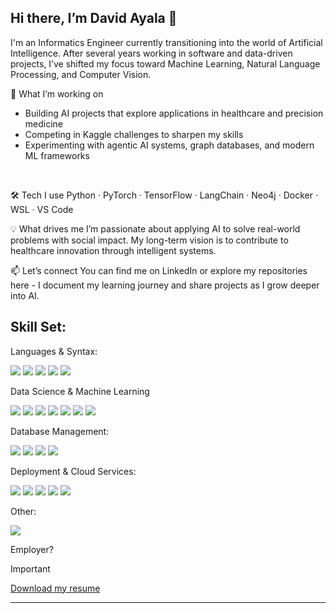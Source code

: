 ## Hi there, I’m David Ayala 👋 

I'm an Informatics Engineer currently transitioning into the world of Artificial Intelligence. After several years working in software and data-driven projects, I’ve shifted my focus toward Machine Learning, Natural Language Processing, and Computer Vision.

🌱 What I’m working on
- Building AI projects that explore applications in healthcare and precision medicine
- Competing in Kaggle challenges to sharpen my skills
- Experimenting with agentic AI systems, graph databases, and modern ML frameworks

<br/>

🛠️ Tech I use
Python · PyTorch · TensorFlow · LangChain · Neo4j · Docker · WSL · VS Code

💡 What drives me
I’m passionate about applying AI to solve real-world problems with social impact. My long-term vision is to contribute to healthcare innovation through intelligent systems.

📫 Let’s connect
You can find me on LinkedIn or explore my repositories here - I document my learning journey and share projects as I grow deeper into AI.


Skill Set:
------
Languages & Syntax:
<div dir="auto">
<img src="https://img.shields.io/badge/-Python-05122A?style=flat&logo=python" />
<img src="https://img.shields.io/badge/-Java-05122A?style=flat&logo=java" />
<img src="https://img.shields.io/badge/C%23-05122A?style=flat&logo=csharp" />
<img src="https://img.shields.io/badge/-VisualBasic-05122A?style=flat&logo=visualbasic" />
<img src="https://img.shields.io/badge/-PHP-05122A?style=flat&logo=php" />
</div>

Data Science & Machine Learning
<div dir="auto">
<img src="https://img.shields.io/badge/Pandas-05122A?style=flat&logo=pandas" />
<img src="https://img.shields.io/badge/Numpy-05122A?style=flat&logo=Numpy&logoColor=4D77CF" />
<img src="https://img.shields.io/badge/scikit_learn-05122A?style=flat&logo=scikit-learn" />
<img src="https://img.shields.io/badge/PyTorch-05122A?style=flat&logo=pytorch&logoColor=orange" />
<img src="https://img.shields.io/badge/TensorFlow-05122A?style=flat&logo=TensorFlow" />
<img src="https://img.shields.io/badge/langchain-05122A?style=flat&logo=langchain" />
<img src="https://img.shields.io/badge/OpenCV-05122A?style=flat&logo=OpenCV" />
</div>


Database Management:
<div dir="auto">
<img src="https://img.shields.io/badge/Oracle-05122A?style=flat&logo=Oracle" />
<img src="https://img.shields.io/badge/MySQL-05122A?style=flat&logo=mysql" />
<img src="https://img.shields.io/badge/MongoDB-05122A?style=flat&logo=mongodb" />
<img src="https://img.shields.io/badge/Neo4j-05122A?style=flat&logo=neo4j" />
</div>


Deployment & Cloud Services:
<div dir="auto">
<img src="https://img.shields.io/badge/-Docker-05122A?style=flat&logo=docker" />
<img src="https://img.shields.io/badge/-WSL-05122A?style=flat" />
<img src="https://img.shields.io/badge/-VSCode-05122A?style=flat&logo=visual%20studio%20code" />
<img src="https://img.shields.io/badge/-Jupyter-05122A?style=flat&logo=Jupyter" />
<img src="https://img.shields.io/badge/-Colab-05122A?style=flat&logo=googlecolab" />
  
</div>


Other:
<div dir="auto">
<img src="https://img.shields.io/badge/-Markdown-05122A?style=flat&logo=markdown" />
</div>



Employer?
>[!Important]
><a href="https://drive.google.com/file/d/1O7N9W27d7DKtH5Nd1XaOqmJ2Pdi-PgcE/view?usp=drive_link" target="_blank" rel="nofollow">Download my resume</a>


----

<!--
**DavidAyalaAn/DavidAyalaAn** is a ✨ _special_ ✨ repository because its `README.md` (this file) appears on your GitHub profile.

Here are some ideas to get you started:

- 🔭 I’m currently working on ...
- 🌱 I’m currently learning ...
- 👯 I’m looking to collaborate on ...
- 🤔 I’m looking for help with ...
- 💬 Ask me about ...
- 📫 How to reach me: ...
- 😄 Pronouns: ...
- ⚡ Fun fact: ...
-->
